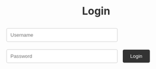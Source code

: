<!DOCTYPE html>
<html>
<head>
  <title>ALAAT Login Page</title>
  <style>
    /* CSS styles for the login page */
    .container {
      display: flex;
      flex-direction: column;
      align-items: center;
      justify-content: center;
      height: 100vh;
    }
    h1 {
      color: #333;
    }
    input[type="text"],
    input[type="password"] {
      width: 300px;
      padding: 10px;
      margin: 10px;
      border: 1px solid #ccc;
      border-radius: 4px;
    }
    button {
      padding: 10px 20px;
      background-color: #333;
      color: #fff;
      border: none;
      border-radius: 4px;
      cursor: pointer;
    }
  </style>
</head>
<body>
  <div class="container">
    <h1>Login</h1>
    <form id="loginForm">
      <input type="text" id="usernameInput" placeholder="Username">
      <input type="password" id="passwordInput" placeholder="Password">
      <button id="loginBtn">Login</button>
    </form>
  </div>

  <script>
    // Dictionary to store username-password pairs
    var users = {
      "amay": "advani",
      "arnav": "kanekar",
      "taiyo": "iwazaki",
      "adi": "nawandhar",
      "liav": "bar"
    };
    document.addEventListener('DOMContentLoaded', function() {
      var loginForm = document.getElementById('loginForm');
      var usernameInput = document.getElementById('usernameInput');
      var passwordInput = document.getElementById('passwordInput');

      loginForm.addEventListener('submit', function(event) {
        event.preventDefault(); // Prevent form submission

        var username = usernameInput.value;
        var password = passwordInput.value;

        // Check if the username and password match
        if (users.hasOwnProperty(username) && users[username] === password) {
          window.location.href = 'https://www.youtube.com'; // Redirect to YouTube
        } else {
          alert("Your username or password is wrong. Do better next time!");
        }
      });
    });
  </script>
</body>
</html>
